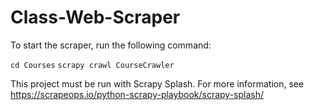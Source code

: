 # Class-Web-Scraper
To start the scraper, run the following command:

```cd Courses```
```scrapy crawl CourseCrawler```

This project must be run with Scrapy Splash. For more information, see
https://scrapeops.io/python-scrapy-playbook/scrapy-splash/
